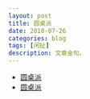 ```yaml
---
layout: post
title: 圆桌派
date: 2018-07-26
categories: blog
tags: [闲扯]
description: 文章金句。
---
```


- [圆桌派](http://qukantv.net/index.php?m=vod-search)
- [圆桌派](https://neets.cc/search?key=%E5%9C%86%E6%A1%8C%E6%B4%BE)
